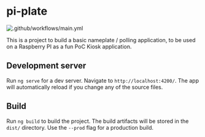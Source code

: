 # pi-plate

![.github/workflows/main.yml](https://github.com/jerhon/pi-plate/workflows/.github/workflows/main.yml/badge.svg)

This is a project to build a basic nameplate / polling application, to be used on a Raspberry PI as a fun PoC Kiosk application.

## Development server

Run `ng serve` for a dev server. Navigate to `http://localhost:4200/`. The app will automatically reload if you change any of the source files.

## Build

Run `ng build` to build the project. The build artifacts will be stored in the `dist/` directory. Use the `--prod` flag for a production build.
